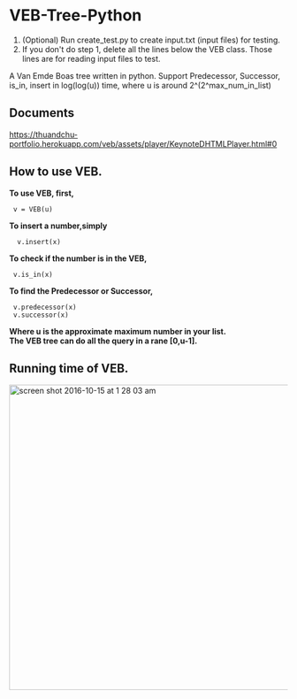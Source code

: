 # VEB-Tree-Python

1) (Optional) Run create_test.py to create input.txt (input files) for testing. <br />
2) If you don't do step 1, delete all the lines below the VEB class. Those lines are for reading input files to test.

A Van Emde Boas tree written in python.
Support Predecessor, Successor, is_in, insert in log(log(u)) time, where u is around 2^(2^max_num_in_list)


## Documents
https://thuandchu-portfolio.herokuapp.com/veb/assets/player/KeynoteDHTMLPlayer.html#0

## How to use VEB.
**To use VEB, first,**
```
 v = VEB(u)
```
**To insert a number,simply**
```
  v.insert(x)
```

**To check if the number is in the VEB,**
```
 v.is_in(x)
```

**To find the Predecessor or Successor,**
```
 v.predecessor(x)
 v.successor(x)
```

**Where u is the approximate maximum number in your list.** <br />
**The VEB tree can do all the query in a rane [0,u-1].**

## Running time of VEB.
<img width="552" alt="screen shot 2016-10-15 at 1 28 03 am" src="https://cloud.githubusercontent.com/assets/17826527/19417383/b0315392-93ee-11e6-8388-1aa8eb41230e.png">
